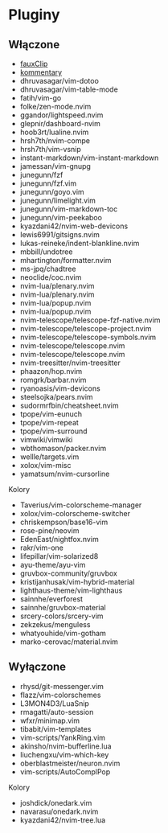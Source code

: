 # Pluginy

## Włączone

- [fauxClip](Pluginy/fauxClip.md)
- [kommentary](Pluginy/kommentary.md)
- dhruvasagar/vim-dotoo
- dhruvasagar/vim-table-mode
- fatih/vim-go
- folke/zen-mode.nvim
- ggandor/lightspeed.nvim
- glepnir/dashboard-nvim
- hoob3rt/lualine.nvim
- hrsh7th/nvim-compe
- hrsh7th/vim-vsnip
- instant-markdown/vim-instant-markdown
- jamessan/vim-gnupg
- junegunn/fzf
- junegunn/fzf.vim
- junegunn/goyo.vim
- junegunn/limelight.vim
- junegunn/vim-markdown-toc
- junegunn/vim-peekaboo
- kyazdani42/nvim-web-devicons
- lewis6991/gitsigns.nvim
- lukas-reineke/indent-blankline.nvim
- mbbill/undotree
- mhartington/formatter.nvim
- ms-jpq/chadtree
- neoclide/coc.nvim
- nvim-lua/plenary.nvim
- nvim-lua/plenary.nvim
- nvim-lua/popup.nvim
- nvim-lua/popup.nvim
- nvim-telescope/telescope-fzf-native.nvim
- nvim-telescope/telescope-project.nvim
- nvim-telescope/telescope-symbols.nvim
- nvim-telescope/telescope.nvim
- nvim-telescope/telescope.nvim
- nvim-treesitter/nvim-treesitter
- phaazon/hop.nvim
- romgrk/barbar.nvim
- ryanoasis/vim-devicons
- steelsojka/pears.nvim
- sudormrfbin/cheatsheet.nvim
- tpope/vim-eunuch
- tpope/vim-repeat
- tpope/vim-surround
- vimwiki/vimwiki
- wbthomason/packer.nvim
- wellle/targets.vim
- xolox/vim-misc
- yamatsum/nvim-cursorline

Kolory

- Taverius/vim-colorscheme-manager
- xolox/vim-colorscheme-switcher
- chriskempson/base16-vim
- rose-pine/neovim
- EdenEast/nightfox.nvim
- rakr/vim-one
- lifepillar/vim-solarized8
- ayu-theme/ayu-vim
- gruvbox-community/gruvbox
- kristijanhusak/vim-hybrid-material
- lighthaus-theme/vim-lighthaus
- sainnhe/everforest
- sainnhe/gruvbox-material
- srcery-colors/srcery-vim
- zekzekus/menguless
- whatyouhide/vim-gotham
- marko-cerovac/material.nvim

## Wyłączone

- rhysd/git-messenger.vim
- flazz/vim-colorschemes
- L3MON4D3/LuaSnip
- rmagatti/auto-session
- wfxr/minimap.vim
- tibabit/vim-templates
- vim-scripts/YankRing.vim
- akinsho/nvim-bufferline.lua
- liuchengxu/vim-which-key
- oberblastmeister/neuron.nvim
- vim-scripts/AutoComplPop

Kolory

- joshdick/onedark.vim
- navarasu/onedark.nvim
- kyazdani42/nvim-tree.lua
